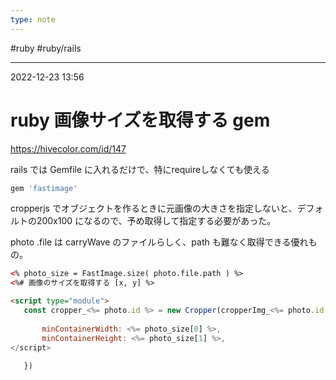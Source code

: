 ```yaml
---
type: note
---
```


#ruby #ruby/rails 

---
2022-12-23  13:56

# ruby 画像サイズを取得する gem

https://hivecolor.com/id/147

rails では Gemfile に入れるだけで、特にrequireしなくても使える

```ruby
gem 'fastimage'
```


cropperjs でオブジェクトを作るときに元画像の大きさを指定しないと、デフォルトの200x100 になるので、予め取得して指定する必要があった。

photo .file は carryWave のファイルらしく、path も難なく取得できる優れもの。

```html
<% photo_size = FastImage.size( photo.file.path ) %>
<%# 画像のサイズを取得する [x, y] %>

<script type="module">
   const cropper_<%= photo.id %> = new Cropper(cropperImg_<%= photo.id %>, {
   
	   minContainerWidth: <%= photo_size[0] %>,
	   minContainerHeight: <%= photo_size[1] %>,
</script>   
   
   })

```


